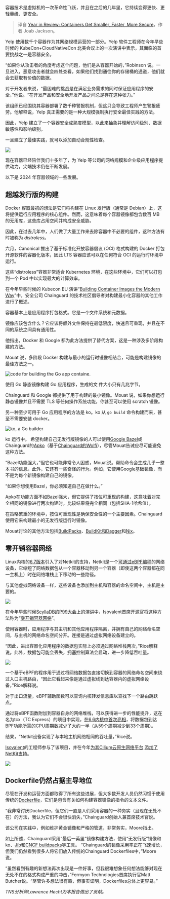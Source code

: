
<!--
title: 年度回顾：容器更小、更快、更安全
cover: https://cdn.thenewstack.io/media/2023/12/aec929b1-year-wrapup-1.png
-->

容器技术是虚拟机的一次革命性飞跃，并且在之后的几年里，它持续变得更快、更轻量级、更安全。

> 译自 [Year in Review: Containers Get Smaller, Faster, More Secure](https://thenewstack.io/year-in-review-containers-get-smaller-faster-more-secure/)，作者 Joab Jackson。


Yelp 使用数千个容器作为其网络规模运营的一部分。Yelp 软件工程师在今年早些时候的 KubeCon+CloudNativeCon 北美会议上的一次演讲中表示，其面临的首要挑战之一是容器安全。

“如果你从攻击者的角度考虑这个问题，他们是从容器开始的，”Robinson 说。一旦进入，恶意攻击者就会四处查看，如果他们找到通往你的存储桶的通道，他们就会去获取有价值的数据。

对于开发者来说，“最困难的挑战是在满足业务需求的同时保证应用程序的安全，”他说。“在开发产品和安全地开发产品之间总是存在这种张力。”

该组织已经围绕其容器部署了数千种警报机制，但这只会导致工程师产生警报疲劳。他解释说，Yelp 真正需要的是一种大规模强制执行安全最佳实践的方法。

因此，Yelp 建立了一个容器安全成熟度模型，以此来抽象并理解访问级别、数据敏感性和影响级别。

一旦建立了最佳实践，就可以添加自动合规性检查。

![](https://cdn.thenewstack.io/media/2024/12/81abdc4d-yelp-container-matureity-model.png)

现在容器已经陪伴我们十多年了，为 Yelp 等公司的网络规模和企业级应用程序提供动力，尖端技术仍在不断发展。

以下是 2024 年容器领域的一些发展。

## 超越发行版的构建

Docker 容器最初的想法是它们将构建在 Linux 发行版（通常是 Debian）上，这将提供运行应用程序的核心组件。然而，这意味着每个容器镜像都包含数百 MB 的无用库，这些库占用空间并构成安全威胁。

因此，在过去几年中，人们做了大量工作来去除容器中不必要的组件，这种方法有时被称为 *distroless*。

六月，Canonical 推出了基于标准化开放容器倡议 (OCI) 格式构建的 Docker 打包开源软件的容器化版本，因此 LTS 容器应该可以在任何符合 OCI 的运行时环境中运行。

这些“distroless”容器非常适合 Kubernetes 环境，在这些环境中，它们可以打包到一个 Pod 中以实现最大的计算效率。

在今年早些时候的 Kubecon EU 演讲“[Building Container Images the Modern Way](https://www.youtube.com/watch?v=nZLz0o4duRs&list=PLn5JwIxcXmNqDljfxkBKNY88sd8KYKCnY&index=2)”中，安全公司 Chainguard 的技术社区倡导者对构建最小化容器的其他工作进行了概述。

容器基本上是应用程序打包格式。它是一个文件系统和元数据。

镜像应该包含什么？它应该将额外文件保持在最低限度，快速且可重现，并且在不同的系统之间具有通用性。

他指出，Docker 和 Google 都为此方法提供了替代方案，这是一种涉及多阶段构建的方法。

Mouat 说，多阶段 Docker 构建与最小的运行时镜像相结合，可能是构建镜像的最佳方法之一。

![code for building the Go app containe.](https://cdn.thenewstack.io/media/2024/12/ddb380e2-mouat-01.png)

使用 Go 静态镜像构建 Go 应用程序，生成的文 件大小只有几兆字节。

Chainguard 和 Google 都提供了用于构建的最小镜像。Mouat 说，如果你想运行静态镜像并且不需要 TLS 等任何操作系统功能，你甚至可以使用 scratch 镜像。

另一种至少可用于 Go 应用程序的方法是 ko。ko 从 `go build` 命令构建而来，甚至不需要安装 docker。

![ko, a Go builder](https://cdn.thenewstack.io/media/2024/12/556e8e29-demo-1024x386.png)

ko 运行中。
希望构建自己无发行版镜像的人可以使用[Google Bazel](https://bazel.build/)或Chainguard的[Apko](https://github.com/chainguard-dev/apko)（基于[Chainguard的Wolfi](https://github.com/wolfi-dev)），尽管Mouat告诫应尽可能避免这种方法。

“Bazel功能强大，”但它也可能非常令人困惑，Mouat说。帮助命令会生成几乎一整本书的信息。此外，它还有一些奇怪的行为。例如，它使用Google基础镜像，而不是为每个新镜像构建自己的镜像。

“如果你想使用Bazel，你必须知道自己在做什么。”

Apko在功能方面不如Bazel强大，但它提供了按位可重现的构建，这意味着对完全相同的镜像进行两次构建时，比较结果将完全相同（包括SHA-1哈希值）。

在策略繁重的环境中，按位可重现性是确保安全性的一个主要因素。Chainguard使用它来构建最小的无发行版运行时镜像。

Mouat讨论的其他方法包括[BuildPacks](https://thenewstack.io/safer-image-builds-with-cloud-native-buildpacks-and-wolfi/)、[BuildKit和Dagger](https://thenewstack.io/solomon-hykes-dagger-brings-the-promise-of-docker-to-ci-cd/)和[Nix](https://thenewstack.io/nixos-a-combination-linux-os-and-package-manager/)。

## 零开销容器网络

Linux内核的[6.7版本](https://lwn.net/Articles/949960/)引入了对Netkit的支持，Netkit是一个[可通过eBPF编程](https://thenewstack.io/p99conf-how-ebpf-could-make-faster-database-systems/)的网络设备，它缩短了网络数据包从一个容器移动到另一个容器（即使这两个容器都在同一主机上）时在网络堆栈上下移动的一些路径。

与其他虚拟网络设备一样，这些设备也添加到主机和容器的命名空间中，主机是主要的。

![](https://cdn.thenewstack.io/media/2024/12/b6df6651-2024-06-19_14-00-33-1024x548.webp)

在今年早些时候[ScyllaDB的P99大会](https://thenewstack.io/p99-conf-3-ways-to-squash-application-latency/)上的演讲中，Isovalent首席开源官将这种方法称为“[零开销容器网络](https://www.p99conf.io/session/zero-overhead-container-networking-with-ebpf-and-netkit/)”。

使用容器时，应用程序与其主机和其他应用程序隔离，并拥有自己的网络命名空间，与主机的网络命名空间分开。连接是通过虚拟网络设备建立的。

“因此，进出容器化应用程序的数据包实际上必须通过网络堆栈两次，”Rice解释说。此外，数据包可能会丢失，拥塞控制算法会启动，进一步降低吞吐量。

![](https://cdn.thenewstack.io/media/2024/12/23fb626d-p99conf-rice-netkit-ebpf.png)

一个基于eBPF的程序用于通过将网络数据包直接切换到容器的网络命名空间来绕过入口主机路由，“因此它看起来像是通过虚拟线到达容器内的虚拟网络设备，”Rice解释说。

对于出口流量，eBPF辅助函数可以查询内核转发信息库以查找下一个路由跳跃点。

通过将eBPF函数附加到容器自身的网络堆栈，可以获得进一步的性能提升，这在名为tcx（TC Express）的项目中实现，[在6.6内核中首次亮相](https://lore.kernel.org/all/20230719140858.13224-1-daniel@iogearbox.net/)，将数据包到达BPF功能所需的CPU周期数减少了大约一半（从59个周期减少到33个周期）。

结果，“Netkit设备实现了与本地主机网络相同的吞吐量，”Rice说。

[Isovalent](https://isovalent.com/)的工程师参与了该项目，并在今年[为其Cilium云原生网络平台](https://thenewstack.io/can-cilium-be-a-control-plane-beyond-kubernetes/) [添加了NetKit支持](https://isovalent.com/blog/post/cilium-netkit-a-new-container-networking-paradigm-for-the-ai-era/)。

![](https://cdn.thenewstack.io/media/2024/12/4c0189a4-p99conf-rice-netkit-ebpf-02.png)

## Dockerfile仍然占据主导地位

尽管在开发和运营方面都取得了所有这些进展，但大多数开发人员仍然习惯于使用传统的[Dockerfile](https://thenewstack.io/docker-basics-how-to-use-dockerfiles/)，它们是包含有关如何构建容器镜像的指令的文本文件。

“我非常讨厌Dockerfile，但它们一直是人们采用容器的一种务实（且现在无处不在）的方法，我认为它们不会很快消失，”Chainguard创始人兼首席技术官说。

该公司在实践中，例如维护黄金镜像和严格的管道，非常务实，Moore指出。

如上所述，Chainguard采用“最后一英里”镜像构建方法，使用“无发行版”镜像和ko、[Jib](https://cloud.google.com/java/getting-started/jib)和[CNCF buildpacks](https://www.cncf.io/projects/buildpacks/)等工具。
“Chainguard的镜像采用率正在飞速增长，但我们仍然看到很多人将它们放入传统的Chainguard Dockerfiles中，”Moore说。

“虽然看到有趣的新想法再次出现是一件好事，但我很难想象任何想法能够对现在无处不在的格式构成严重的冲击，”Fermyon Technologies首席执行官Matt Butcher说。“尽管许多想法很有趣，但事实证明，Dockerfiles总体上更容易。”

*TNS分析师Lawrence Hecht为本报告做出了贡献。*
